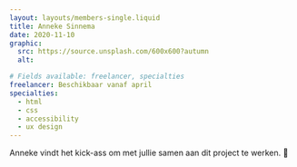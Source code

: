 ```yaml
---
layout: layouts/members-single.liquid
title: Anneke Sinnema
date: 2020-11-10
graphic:
  src: https://source.unsplash.com/600x600?autumn
  alt:

# Fields available: freelancer, specialties
freelancer: Beschikbaar vanaf april
specialties: 
  - html 
  - css
  - accessibility
  - ux design
---
```


Anneke vindt het kick-ass om met jullie samen aan dit project te werken. 🙌
